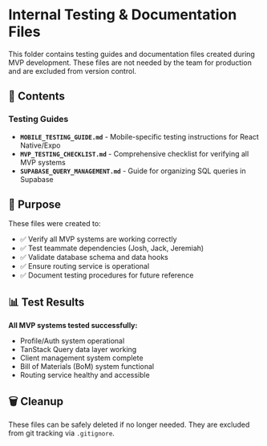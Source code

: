 # Internal Testing & Documentation Files

This folder contains testing guides and documentation files created during MVP development. These files are not needed by the team for production and are excluded from version control.

## 📁 Contents

### Testing Guides
- **`MOBILE_TESTING_GUIDE.md`** - Mobile-specific testing instructions for React Native/Expo
- **`MVP_TESTING_CHECKLIST.md`** - Comprehensive checklist for verifying all MVP systems
- **`SUPABASE_QUERY_MANAGEMENT.md`** - Guide for organizing SQL queries in Supabase

## 🎯 Purpose

These files were created to:
- ✅ Verify all MVP systems are working correctly
- ✅ Test teammate dependencies (Josh, Jack, Jeremiah)
- ✅ Validate database schema and data hooks
- ✅ Ensure routing service is operational
- ✅ Document testing procedures for future reference

## 📊 Test Results

**All MVP systems tested successfully:**
- Profile/Auth system operational
- TanStack Query data layer working
- Client management system complete
- Bill of Materials (BoM) system functional
- Routing service healthy and accessible

## 🗑️ Cleanup

These files can be safely deleted if no longer needed. They are excluded from git tracking via `.gitignore`. 
